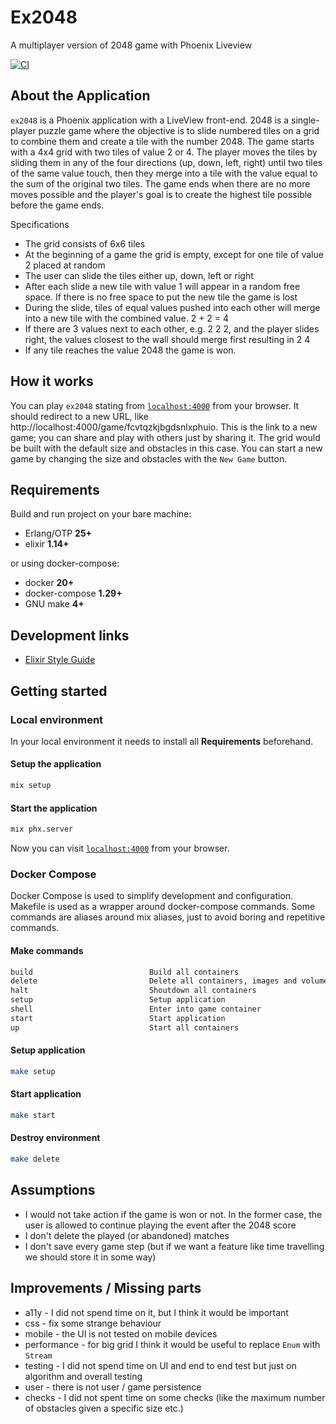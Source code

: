 # Ex2048

A multiplayer version of 2048 game with Phoenix Liveview

[![CI](https://github.com/lucazulian/ex2048/actions/workflows/ci.yml/badge.svg)](https://github.com/lucazulian/ex2048/actions/workflows/ci.yml)


## About the Application

`ex2048` is a Phoenix application with a LiveView front-end. 2048 is a single-player puzzle game where the objective is to slide numbered tiles on a grid to combine them and create a tile with the number 2048. The game starts with a 4x4 grid with two tiles of value 2 or 4. The player moves the tiles by sliding them in any of the four directions (up, down, left, right) until two tiles of the same value touch, then they merge into a tile with the value equal to the sum of the original two tiles. The game ends when there are no more moves possible and the player's goal is to create the highest tile possible before the game ends.

Specifications
- The grid consists of 6x6 tiles
- At the beginning of a game the grid is empty, except for one tile of value 2 placed at random
- The user can slide the tiles either up, down, left or right
- After each slide a new tile with value 1 will appear in a random free space. If there is no free space to put the new tile the game is lost
- During the slide, tiles of equal values pushed into each other will merge into a new tile with the combined value. 2 + 2 = 4
- If there are 3 values next to each other, e.g. 2 2 2, and the player slides right, the values closest to the wall should merge first resulting in 2 4
- If any tile reaches the value 2048 the game is won.

## How it works

You can play `ex2048` stating from [`localhost:4000`](http://localhost:4000) from your browser. It should redirect to a new URL, like http://localhost:4000/game/fcvtqzkjbgdsnlxphuio. This is the link to a new game; you can share and play with others just by sharing it. The grid would be built with the default size and obstacles in this case.
You can start a new game by changing the size and obstacles with the `New Game` button.


## Requirements

Build and run project on your bare machine:

  - Erlang/OTP **25+**
  - elixir **1.14+**
  
or using docker-compose:

  - docker **20+**
  - docker-compose **1.29+**
  - GNU make **4+**
  

## Development links

  * [Elixir Style Guide](https://github.com/christopheradams/elixir_style_guide)
  

## Getting started
 
### Local environment

In your local environment it needs to install all **Requirements** beforehand.

#### Setup the application

```bash
mix setup
```

#### Start the application

```bash
mix phx.server
```

Now you can visit [`localhost:4000`](http://localhost:4000) from your browser.


### Docker Compose

Docker Compose is used to simplify development and configuration.
Makefile is used as a wrapper around docker-compose commands.
Some commands are aliases around mix aliases, just to avoid boring and repetitive commands. 

#### Make commands

```bash
build                          Build all containers
delete                         Delete all containers, images and volumes
halt                           Shoutdown all containers
setup                          Setup application
shell                          Enter into game container
start                          Start application
up                             Start all containers
```

#### Setup application

```bash
make setup
```

#### Start application

```bash
make start
```

#### Destroy environment

```bash
make delete
```


## Assumptions

  - I would not take action if the game is won or not. In the former case, the user is allowed to continue playing the event after the 2048 score
  - I don't delete the played (or abandoned) matches
  - I don't save every game step (but if we want a feature like time travelling we should store it in some way)
  

## Improvements / Missing parts

  - a11y - I did not spend time on it, but I think it would be important
  - css - fix some strange behaviour
  - mobile - the UI is not tested on mobile devices
  - performance - for big grid I think it would be useful to replace `Enum` with `Stream`
  - testing - I did not spend time on UI and end to end test but just on algorithm and overall testing
  - user - there is not user / game persistence
  - checks - I did not spent time on some checks (like the maximum number of obstacles given a specific size etc.)
